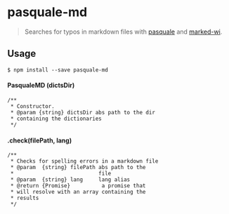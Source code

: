 # pasquale-md

> Searches for typos in markdown files with [pasquale](https://github.com/cirocosta/pasquale) and [marked-wi](https://github.com/cirocosta/marked-wi).

## Usage

`$ npm install --save pasquale-md`

#### PasqualeMD (dictsDir)
```
/**
 * Constructor.
 * @param {string} dictsDir abs path to the dir
 * containing the dictionaries
 */
```

#### .check(filePath, lang)
```
/**
 * Checks for spelling errors in a markdown file
 * @param  {string} filePath abs path to the
 *                           file
 * @param  {string} lang     lang alias
 * @return {Promise}          a promise that
 * will resolve with an array containing the
 * results
 */
```
